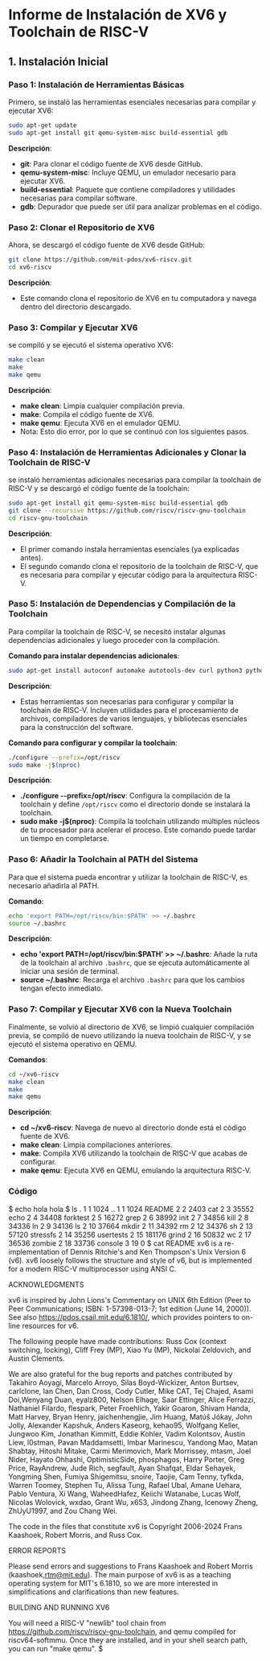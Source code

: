 
# **Informe de Instalación de XV6 y Toolchain de RISC-V**

## **1. Instalación Inicial**

### **Paso 1: Instalación de Herramientas Básicas**
Primero, se instaló las herramientas esenciales necesarias para compilar y ejecutar XV6:

```bash
sudo apt-get update
sudo apt-get install git qemu-system-misc build-essential gdb
```
**Descripción**: 
- **git**: Para clonar el código fuente de XV6 desde GitHub.
- **qemu-system-misc**: Incluye QEMU, un emulador necesario para ejecutar XV6.
- **build-essential**: Paquete que contiene compiladores y utilidades necesarias para compilar software.
- **gdb**: Depurador que puede ser útil para analizar problemas en el código.

### **Paso 2: Clonar el Repositorio de XV6**
Ahora, se descargó el código fuente de XV6 desde GitHub:

```bash
git clone https://github.com/mit-pdos/xv6-riscv.git
cd xv6-riscv
```
**Descripción**: 
- Este comando clona el repositorio de XV6 en tu computadora y navega dentro del directorio descargado.

### **Paso 3: Compilar y Ejecutar XV6**
se compiló y se ejecutó el sistema operativo XV6:

```bash
make clean
make
make qemu
```
**Descripción**:
- **make clean**: Limpia cualquier compilación previa.
- **make**: Compila el código fuente de XV6.
- **make qemu**: Ejecuta XV6 en el emulador QEMU.
- Nota: Esto dio error, por lo que se continuó con los siguientes pasos.

### **Paso 4: Instalación de Herramientas Adicionales y Clonar la Toolchain de RISC-V**
se instaló herramientas adicionales necesarias para compilar la toolchain de RISC-V y se descargó el código fuente de la toolchain:

```bash
sudo apt-get install git qemu-system-misc build-essential gdb
git clone --recursive https://github.com/riscv/riscv-gnu-toolchain
cd riscv-gnu-toolchain
```
**Descripción**:
- El primer comando instala herramientas esenciales (ya explicadas antes).
- El segundo comando clona el repositorio de la toolchain de RISC-V, que es necesaria para compilar y ejecutar código para la arquitectura RISC-V.

### **Paso 5: Instalación de Dependencias y Compilación de la Toolchain**
Para compilar la toolchain de RISC-V, se necesitó instalar algunas dependencias adicionales y luego proceder con la compilación.

**Comando para instalar dependencias adicionales**:
```bash
sudo apt-get install autoconf automake autotools-dev curl python3 python3-pip libmpc-dev libmpfr-dev libgmp-dev gawk build-essential bison flex texinfo gperf libtool patchutils bc zlib1g-dev libexpat-dev
```
**Descripción**:
- Estas herramientas son necesarias para configurar y compilar la toolchain de RISC-V. Incluyen utilidades para el procesamiento de archivos, compiladores de varios lenguajes, y bibliotecas esenciales para la construcción del software.

**Comando para configurar y compilar la toolchain**:
```bash
./configure --prefix=/opt/riscv
sudo make -j$(nproc)
```
**Descripción**:
- **./configure --prefix=/opt/riscv**: Configura la compilación de la toolchain y define `/opt/riscv` como el directorio donde se instalará la toolchain.
- **sudo make -j$(nproc)**: Compila la toolchain utilizando múltiples núcleos de tu procesador para acelerar el proceso. Este comando puede tardar un tiempo en completarse.

### **Paso 6: Añadir la Toolchain al PATH del Sistema**
Para que el sistema pueda encontrar y utilizar la toolchain de RISC-V, es necesario añadirla al PATH.

**Comando**:
```bash
echo 'export PATH=/opt/riscv/bin:$PATH' >> ~/.bashrc
source ~/.bashrc
```
**Descripción**:
- **echo 'export PATH=/opt/riscv/bin:$PATH' >> ~/.bashrc**: Añade la ruta de la toolchain al archivo `.bashrc`, que se ejecuta automáticamente al iniciar una sesión de terminal.
- **source ~/.bashrc**: Recarga el archivo `.bashrc` para que los cambios tengan efecto inmediato.

### **Paso 7: Compilar y Ejecutar XV6 con la Nueva Toolchain**
Finalmente, se volvió al directorio de XV6, se limpió cualquier compilación previa, se compiló de nuevo utilizando la nueva toolchain de RISC-V, y se ejecutó el sistema operativo en QEMU.

**Comandos**:
```bash
cd ~/xv6-riscv
make clean
make
make qemu
```
**Descripción**:
- **cd ~/xv6-riscv**: Navega de nuevo al directorio donde está el código fuente de XV6.
- **make clean**: Limpia compilaciones anteriores.
- **make**: Compila XV6 utilizando la toolchain de RISC-V que acabas de configurar.
- **make qemu**: Ejecuta XV6 en QEMU, emulando la arquitectura RISC-V.

### Código 
$ echo hola
hola
$ ls
.              1 1 1024
..             1 1 1024
README         2 2 2403
cat            2 3 35552
echo           2 4 34408
forktest       2 5 16272
grep           2 6 38992
init           2 7 34856
kill           2 8 34336
ln             2 9 34136
ls             2 10 37664
mkdir          2 11 34392
rm             2 12 34376
sh             2 13 57120
stressfs       2 14 35256
usertests      2 15 181176
grind          2 16 50832
wc             2 17 36536
zombie         2 18 33736
console        3 19 0
$ cat README
xv6 is a re-implementation of Dennis Ritchie's and Ken Thompson's Unix
Version 6 (v6).  xv6 loosely follows the structure and style of v6,
but is implemented for a modern RISC-V multiprocessor using ANSI C.

ACKNOWLEDGMENTS

xv6 is inspired by John Lions's Commentary on UNIX 6th Edition (Peer
to Peer Communications; ISBN: 1-57398-013-7; 1st edition (June 14,
2000)).  See also https://pdos.csail.mit.edu/6.1810/, which provides
pointers to on-line resources for v6.

The following people have made contributions: Russ Cox (context switching,
locking), Cliff Frey (MP), Xiao Yu (MP), Nickolai Zeldovich, and Austin
Clements.

We are also grateful for the bug reports and patches contributed by
Takahiro Aoyagi, Marcelo Arroyo, Silas Boyd-Wickizer, Anton Burtsev,
carlclone, Ian Chen, Dan Cross, Cody Cutler, Mike CAT, Tej Chajed,
Asami Doi,Wenyang Duan, eyalz800, Nelson Elhage, Saar Ettinger, Alice
Ferrazzi, Nathaniel Filardo, flespark, Peter Froehlich, Yakir Goaron,
Shivam Handa, Matt Harvey, Bryan Henry, jaichenhengjie, Jim Huang,
Matúš Jókay, John Jolly, Alexander Kapshuk, Anders Kaseorg, kehao95,
Wolfgang Keller, Jungwoo Kim, Jonathan Kimmitt, Eddie Kohler, Vadim
Kolontsov, Austin Liew, l0stman, Pavan Maddamsetti, Imbar Marinescu,
Yandong Mao, Matan Shabtay, Hitoshi Mitake, Carmi Merimovich, Mark
Morrissey, mtasm, Joel Nider, Hayato Ohhashi, OptimisticSide,
phosphagos, Harry Porter, Greg Price, RayAndrew, Jude Rich, segfault,
Ayan Shafqat, Eldar Sehayek, Yongming Shen, Fumiya Shigemitsu, snoire,
Taojie, Cam Tenny, tyfkda, Warren Toomey, Stephen Tu, Alissa Tung,
Rafael Ubal, Amane Uehara, Pablo Ventura, Xi Wang, WaheedHafez,
Keiichi Watanabe, Lucas Wolf, Nicolas Wolovick, wxdao, Grant Wu, x653,
Jindong Zhang, Icenowy Zheng, ZhUyU1997, and Zou Chang Wei.

The code in the files that constitute xv6 is
Copyright 2006-2024 Frans Kaashoek, Robert Morris, and Russ Cox.

ERROR REPORTS

Please send errors and suggestions to Frans Kaashoek and Robert Morris
(kaashoek,rtm@mit.edu).  The main purpose of xv6 is as a teaching
operating system for MIT's 6.1810, so we are more interested in
simplifications and clarifications than new features.

BUILDING AND RUNNING XV6

You will need a RISC-V "newlib" tool chain from
https://github.com/riscv/riscv-gnu-toolchain, and qemu compiled for
riscv64-softmmu.  Once they are installed, and in your shell
search path, you can run "make qemu".
$
###